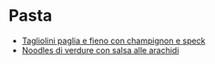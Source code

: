 # Pasta

- [Tagliolini paglia e fieno con champignon e speck](Tagliolini-paglia-e-fieno-con-champignon-e-speck.md)
- [Noodles di verdure con salsa alle arachidi](noodles-di-verdure-con-salsa-alle-arachidi.md)